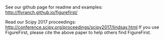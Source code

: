 See our github page for readme and examples: http://flyranch.github.io/figurefirst/

Read our Scipy 2017 proceedings: http://conference.scipy.org/proceedings/scipy2017/lindsay.html
If you use FigureFirst, please cite the above paper to help others find FigureFirst.
